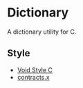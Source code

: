 # Dictionary
A dictionary utility for C.
## Style
- [Void Style C](https://github.com/DevMan9/Void-Style-C)
- [contracts.x](https://github.com/DevMan9/C-Contracts)
